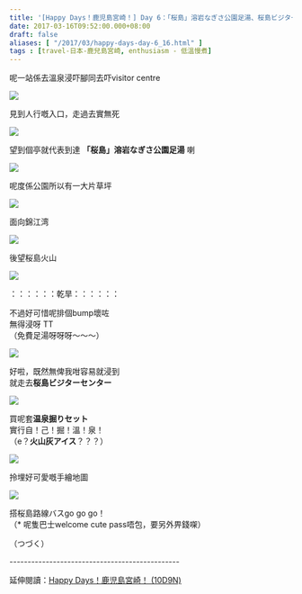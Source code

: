```yaml
---
title: '[Happy Days！鹿児島宮崎！] Day 6：「桜島」溶岩なぎさ公園足湯、桜島ビジターセンター'
date: 2017-03-16T09:52:00.000+08:00
draft: false
aliases: [ "/2017/03/happy-days-day-6_16.html" ]
tags : [travel-日本-鹿兒島宮崎, enthusiasm - 低溫慢煮]
---
```


呢一站係去溫泉浸吓腳同去吓visitor centre  

![](/images/kojkmi6e1.jpg)

見到人行嘅入口，走過去實無死  

![](/images/kojkmi6e.jpg)

望到個亭就代表到達 **「桜島」溶岩なぎさ公園足湯** 喇  

![](/images/kojkmi6e2.jpg)

呢度係公園所以有一大片草坪  

![](/images/kojkmi6e3.jpg)

面向錦江湾  

![](/images/kojkmi6e4.jpg)

後望桜島火山  

![](/images/kojkmi6e5.jpg)

：：：：：：乾旱：：：：：：

不過好可惜呢排個bump壞咗  
無得浸呀 TT  
（免費足湯呀呀呀～～～）  

![](/images/kojkmi6e6.jpg)

好啦，既然無俾我咁容易就浸到  
就走去**桜島ビジターセンター**  

![](/images/kojkmi6e7.jpg)

買呢套**温泉掘りセット**  
實行自！己！掘！溫！泉！  
（e？**火山灰アイス**？？？）  

![](/images/kojkmi6e8.jpg)

拎埋好可愛嘅手繪地圖  

![](/images/kojkmi6e9.jpg)

搭桜島路線バスgo go go！  
（\* 呢隻巴士welcome cute pass唔包，要另外畀錢㗎）  
  
（つづく）  
  
\-----------------------------------------------  
  
延伸閱讀：[Happy Days！鹿児島宮崎！ (10D9N)](https://hidie.net/kojkmi10d9n/)

